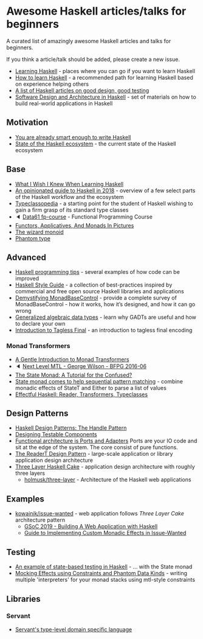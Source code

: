 # Awesome Haskell articles/talks for beginners

A curated list of amazingly awesome Haskell articles and talks for beginners.

If you think a article/talk should be added, please create a new issue.

- [Learning Haskell](https://wiki.haskell.org/Learning_Haskell) - places where you can go if you want to learn Haskell
- [How to learn Haskell](https://github.com/bitemyapp/learnhaskell) - a recommended path for learning Haskell based on experience helping others
- [A list of Haskell articles on good design, good testing](https://williamyaoh.com/posts/2019-11-24-design-and-testing-articles.html)
- [Software Design and Architecture in Haskell](https://github.com/graninas/software-design-in-haskell/) - set of materials on how to build real-world applications in Haskell

## Motivation

- [You are already smart enough to write Haskell](https://williamyaoh.com/posts/2019-10-05-you-are-already-smart-enough.html)
- [State of the Haskell ecosystem](https://github.com/Gabriel439/post-rfc/blob/master/sotu.md) - the current state of the Haskell ecosystem

## Base

- [What I Wish I Knew When Learning Haskell](http://dev.stephendiehl.com/hask)
- [An opinionated guide to Haskell in 2018](https://lexi-lambda.github.io/blog/2018/02/10/an-opinionated-guide-to-haskell-in-2018/) - overview of a few select parts of the Haskell workflow and the ecosystem
- [Typeclassopedia](https://wiki.haskell.org/Typeclassopedia) - a starting point for the student of Haskell wishing to gain a firm grasp of its standard type classes
- :speaker: [Data61 fp-course](https://www.youtube.com/watch?v=NzIZzvbplSM&list=PLly9WMAVMrayYo2c-1E_rIRwBXG_FbLBW) - Functional Programming Course 
- [Functors, Applicatives, And Monads In Pictures](http://adit.io/posts/2013-04-17-functors,_applicatives,_and_monads_in_pictures.html)
- [The wizard monoid](http://www.haskellforall.com/2018/02/the-wizard-monoid.html)
- [Phantom type](https://wiki.haskell.org/Phantom_type)

## Advanced

- [Haskell programming tips](https://wiki.haskell.org/Haskell_programming_tips) - several examples of how code can be improved
- [Haskell Style Guide](https://kowainik.github.io/posts/2019-02-06-style-guide) - a collection of best-practices inspired by commercial and free open source Haskell libraries and applications
- [Demystifying MonadBaseControl](https://lexi-lambda.github.io/blog/2019/09/07/demystifying-monadbasecontrol) - provide a complete survey of MonadBaseControl - how it works, how it’s designed, and how it can go wrong
- [Generalized algebraic data types](https://en.wikibooks.org/wiki/Haskell/GADT) - learn why GADTs are useful and how to declare your own
- [Introduction to Tagless Final](https://serokell.io/blog/tagless-final) - an introduction to tagless final encoding

### Monad Transformers

- [A Gentle Introduction to Monad Transformers](https://two-wrongs.com/a-gentle-introduction-to-monad-transformers)
- :speaker: [Next Level MTL - George Wilson - BFPG 2016-06](https://www.youtube.com/watch?v=GZPup5Iuaqw)
- [The State Monad: A Tutorial for the Confused?](http://brandon.si/code/the-state-monad-a-tutorial-for-the-confused/)
- [State monad comes to help sequential pattern matching](https://kowainik.github.io/posts/2018-11-18-state-pattern-matching) - combine monadic effects of StateT and Either to parse a list of values
- [Effectful Haskell: Reader, Transformers, Typeclasses](https://slpopejoy.github.io/posts/Effectful02.html)

## Design Patterns

- [Haskell Design Patterns: The Handle Pattern](https://jaspervdj.be/posts/2018-03-08-handle-pattern.html)
- [Designing Testable Components](http://felixmulder.com/writing/2019/10/05/Designing-testable-components.html) 
- [Functional architecture is Ports and Adapters](https://blog.ploeh.dk/2016/03/18/functional-architecture-is-ports-and-adapters/) Ports are your IO code and sit at the edge of the system. The core consist of pure functions.
- [The ReaderT Design Pattern](https://www.fpcomplete.com/blog/2017/06/readert-design-pattern) - large-scale application or library application design architecture
- [Three Layer Haskell Cake](https://www.parsonsmatt.org/2018/03/22/three_layer_haskell_cake.html) - application design architecture with roughly three layers
  - [holmusk/three-layer](https://github.com/Holmusk/three-layer) - Architecture of the Haskell web applications 

## Examples

- [kowainik/issue-wanted](https://github.com/kowainik/issue-wanted) - web application follows _Three Layer Cake_ architecture pattern
  - [GSoC 2019 - Building A Web Application with Haskell](https://rashadg1030.github.io/rashad-blog/6.html)
  - [Guide to Implementing Custom Monadic Effects in Issue-Wanted](https://rashadg1030.github.io/rashad-blog/7.html)

## Testing

- [An example of state-based testing in Haskell](https://blog.ploeh.dk/2019/03/11/an-example-of-state-based-testing-in-haskell/) - ... with the State monad
- [Mocking Effects using Constraints and Phantom Data Kinds](https://chrispenner.ca/posts/mock-effects-with-data-kinds) - writing multiple 'interpreters' for your monad stacks using mtl-style constraints

## Libraries

### Servant

- [Servant's type-level domain specific language](https://bradparker.com/content/posts/2019-10-05-servant-types.html)

